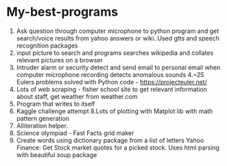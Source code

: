 # My-best-programs


1. Ask question through computer microphone to python program and get search/voice results from yahoo answers or wiki..Used gtts and speech recognition packages
2. input picture to search and programs searches wikipedia and collates relevant pictures on a browser
3. Intruder alarm or security detect and send email to personal email when computer microphone recording detects anomalous sounds
4.~25 Eulers problems solved with Python code - https://projecteuler.net/
5. Lots of web scraping - fisher school site to get relevant information about staff, get weather from weather.com
6. Program that writes to itself
7. Kaggle challenge attempt
8.Lots of plotting with Matplot lib with math pattern generation
9. Alliteration helper. 
10. Science olympiad - Fast Facts grid maker
11. Create words using dictionary package from a list of letters
Yahoo Finance:
Get Stock market quotes for a picked stock. Uses html parsing with beautiful soup package



